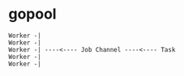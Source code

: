 # gopool

```
Worker -|
Worker -|
Worker -| ----<---- Job Channel ----<---- Task
Worker -|
Worker -|
```

